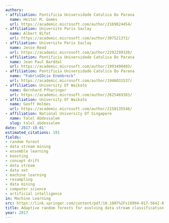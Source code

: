 ```yaml
---
authors:
- affiliation: Pontificia Universidade Catolica Do Parana
  name: Heitor M. Gomes
  url: https://academic.microsoft.com/author/2169824454/
- affiliation: Universite Paris Saclay
  name: Albert Bifet
  url: https://academic.microsoft.com/author/307521372/
- affiliation: Universite Paris Saclay
  name: Jesse Read
  url: https://academic.microsoft.com/author/2292299320/
- affiliation: Pontificia Universidade Catolica Do Parana
  name: Jean Paul Barddal
  url: https://academic.microsoft.com/author/1993498403/
- affiliation: Pontificia Universidade Catolica Do Parana
  name: "Fabr\xEDcio Enembreck"
  url: https://academic.microsoft.com/author/1946031537/
- affiliation: University Of Waikato
  name: Bernhard Pfharinger
  url: https://academic.microsoft.com/author/2625469383/
- affiliation: University Of Waikato
  name: Geoff Holmes
  url: https://academic.microsoft.com/author/2158135548/
- affiliation: National University Of Singapore
  name: Talel Abdessalem
  slug: talel_abdessalem
date: '2017-10-01'
estimated_citations: 191
fields:
- random forest
- data stream mining
- ensemble learning
- boosting
- concept drift
- data stream
- data set
- machine learning
- resampling
- data mining
- computer science
- artificial intelligence
in: Machine Learning
src: https://link.springer.com/content/pdf/10.1007%2Fs10994-017-5642-8.pdf
title: Adaptive random forests for evolving data stream classification
year: 2017
---
```

